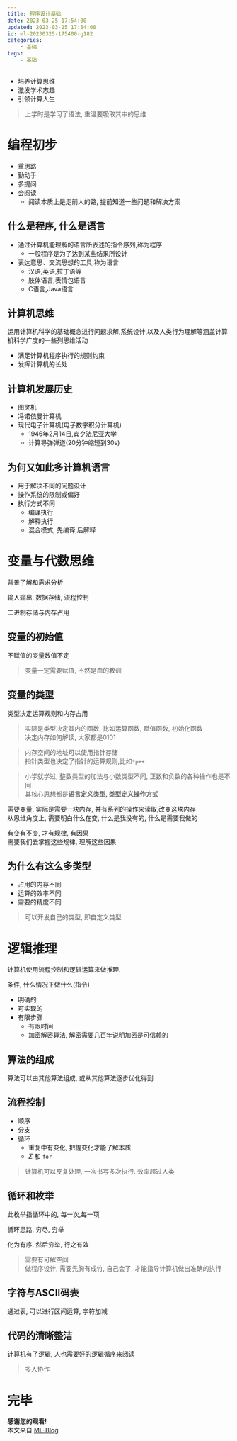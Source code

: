 ```yaml
---
title: 程序设计基础
date: 2023-03-25 17:54:00
updated: 2023-03-25 17:54:00
id: ml-20230325-175400-g182
categories:
	- 基础
tags: 
	- 基础
---
```


* 培养计算思维  
* 激发学术志趣  
* 引领计算人生

> 上学时是学习了语法, 重温要吸取其中的思维

<!--more-->

# 编程初步

* 重思路
* 勤动手
* 多提问
* 会阅读
  * 阅读本质上是走前人的路, 提前知道一些问题和解决方案

## 什么是程序, 什么是语言

* 通过计算机能理解的语言所表述的指令序列,称为程序
  * 一般程序是为了达到某些结果所设计
* 表达意思、交流思想的工具,称为语言
  * 汉语,英语,拉丁语等
  * 肢体语言,表情包语言
  * C语言,Java语言


## 计算机思维

运用计算机科学的基础概念进行问题求解,系统设计,以及人类行为理解等涵盖计算机科学广度的一些列思维活动

* 满足计算机程序执行的规则约束
* 发挥计算机的长处

## 计算机发展历史

* 图灵机
* 冯诺依曼计算机
* 现代电子计算机(电子数字积分计算机)
  * 1946年2月14日,宾夕法尼亚大学
  * 计算导弹弹道(20分钟缩短到30s)

## 为何又如此多计算机语言

* 用于解决不同的问题设计
* 操作系统的限制或偏好
* 执行方式不同
  * 编译执行
  * 解释执行
  * 混合模式, 先编译,后解释

# 变量与代数思维

背景了解和需求分析

输入输出, 数据存储, 流程控制

二进制存储与内存占用

## 变量的初始值

不赋值的变量数值不定

> 变量一定需要赋值, 不然是血的教训

## 变量的类型

类型决定运算规则和内存占用

> 实际是类型决定其内的函数, 比如运算函数, 赋值函数, 初始化函数  
> 决定内存如何解读, 大家都是0101

> 内存空间的地址可以使用指针存储  
> 指针类型也决定了指针的运算规则,比如`*p++`

> 小学就学过, 整数类型的加法与小数类型不同, 正数和负数的各种操作也是不同   
> 其核心思想都是**语言定义类型, 类型定义操作方式**

需要变量, 实际是需要一块内存, 并有系列的操作来读取,改变这块内存  
从思维角度上, 需要明白什么在变, 什么是我没有的, 什么是需要我做的

有变有不变, 才有规律, 有因果  
需要我们去掌握这些规律, 理解这些因果

## 为什么有这么多类型

* 占用的内存不同
* 运算的效率不同
* 需要的精度不同

> 可以开发自己的类型, 即自定义类型


# 逻辑推理

计算机使用流程控制和逻辑运算来做推理.

条件, 什么情况下做什么(指令)

* 明确的
* 可实现的
* 有限步骤
  * 有限时间
  * 加密解密算法, 解密需要几百年说明加密是可信赖的

## 算法的组成

算法可以由其他算法组成, 或从其他算法逐步优化得到

## 流程控制

* 顺序
* 分支
* 循环
  * 重复中有变化, 把握变化才能了解本质
  * $\Sigma$ 和 `for`

> 计算机可以反复处理, 一次书写多次执行. 效率超过人类

## 循环和枚举

此枚举指循环中的, 每一次,每一项

循环思路, 穷尽, 穷举

化为有序, 然后穷举, 行之有效

> 需要有可解空间  
> 做程序设计, 需要先胸有成竹, 自己会了, 才能指导计算机做出准确的执行

## 字符与ASCII码表

通过表, 可以进行区间运算, 字符加减

## 代码的清晰整洁

计算机有了逻辑, 人也需要好的逻辑循序来阅读

> 多人协作

# 完毕

**感谢您的观看!**  
本文来自 [ML-Blog][ML-Blog_Link]

<!-- 图片 -->


<!-- 链接 -->


<!-- 水印 -->
[ML-Blog_Link]:https://userminghaoli.github.io/ "我的博客"


